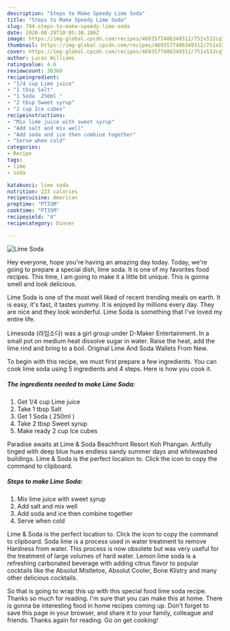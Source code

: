 ```yaml
---
description: "Steps to Make Speedy Lime Soda"
title: "Steps to Make Speedy Lime Soda"
slug: 744-steps-to-make-speedy-lime-soda
date: 2020-08-29T10:05:30.186Z
image: https://img-global.cpcdn.com/recipes/4693577406349312/751x532cq70/lime-soda-recipe-main-photo.jpg
thumbnail: https://img-global.cpcdn.com/recipes/4693577406349312/751x532cq70/lime-soda-recipe-main-photo.jpg
cover: https://img-global.cpcdn.com/recipes/4693577406349312/751x532cq70/lime-soda-recipe-main-photo.jpg
author: Lucas Williams
ratingvalue: 4.6
reviewcount: 36360
recipeingredient:
- "1/4 cup Lime juice"
- "1 tbsp Salt"
- "1 Soda  250ml "
- "2 tbsp Sweet syrup"
- "2 cup Ice cubes"
recipeinstructions:
- "Mix lime juice with sweet syrup"
- "Add salt and mix well"
- "Add soda and ice then combine together"
- "Serve when cold"
categories:
- Recipe
tags:
- lime
- soda

katakunci: lime soda 
nutrition: 223 calories
recipecuisine: American
preptime: "PT33M"
cooktime: "PT35M"
recipeyield: "4"
recipecategory: Dinner

---
```



![Lime Soda](https://img-global.cpcdn.com/recipes/4693577406349312/751x532cq70/lime-soda-recipe-main-photo.jpg)

Hey everyone, hope you're having an amazing day today. Today, we're going to prepare a special dish, lime soda. It is one of my favorites food recipes. This time, I am going to make it a little bit unique. This is gonna smell and look delicious.

Lime Soda is one of the most well liked of recent trending meals on earth. It is easy, it's fast, it tastes yummy. It is enjoyed by millions every day. They are nice and they look wonderful. Lime Soda is something that I've loved my entire life.

Limesoda (라임소다) was a girl group under D-Maker Entertainment. In a small pot on medium heat dissolve sugar in water. Raise the heat, add the lime rind and bring to a boil. Original Lime And Soda Wallets From New.


To begin with this recipe, we must first prepare a few ingredients. You can cook lime soda using 5 ingredients and 4 steps. Here is how you cook it.

<!--inarticleads1-->

##### The ingredients needed to make Lime Soda:

1. Get 1/4 cup Lime juice
1. Take 1 tbsp Salt
1. Get 1 Soda ( 250ml )
1. Take 2 tbsp Sweet syrup
1. Make ready 2 cup Ice cubes


Paradise awaits at Lime &amp; Soda Beachfront Resort Koh Phangan. Artfully tinged with deep blue hues endless sandy summer days and whitewashed buildings. Lime &amp; Soda is the perfect location to. Click the icon to copy the command to clipboard. 

<!--inarticleads2-->

##### Steps to make Lime Soda:

1. Mix lime juice with sweet syrup
1. Add salt and mix well
1. Add soda and ice then combine together
1. Serve when cold


Lime &amp; Soda is the perfect location to. Click the icon to copy the command to clipboard. Soda lime is a process used in water treatment to remove Hardness from water. This process is now obsolete but was very useful for the treatment of large volumes of hard water. Lemon lime soda is a refreshing carbonated beverage with adding citrus flavor to popular cocktails like the Absolut Mistletoe, Absolut Cooler, Bone Klistry and many other delicious cocktails. 

So that is going to wrap this up with this special food lime soda recipe. Thanks so much for reading. I'm sure that you can make this at home. There is gonna be interesting food in home recipes coming up. Don't forget to save this page in your browser, and share it to your family, colleague and friends. Thanks again for reading. Go on get cooking!
